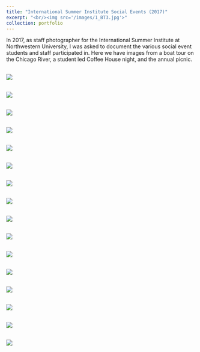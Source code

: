```yaml
---
title: "International Summer Institute Social Events (2017)"
excerpt: "<br/><img src='/images/1_BT3.jpg'>"
collection: portfolio
---
```


In 2017, as staff photographer for the International Summer Institute at Northwestern University,  I was asked to document the various social event students and staff participated in. Here we have images from a boat tour on the Chicago River, a student led Coffee House night, and the annual picnic. 

<br/><img src='/images/1_BT3.jpg'>

<br/><img src='/images/2_BT4.jpg'>

<br/><img src='/images/3_BT5.jpg'>

<br/><img src='/images/4_BT6.jpg'>

<br/><img src='/images/A_CH5.jpg'>

<br/><img src='/images/B_CH4.jpg'>

<br/><img src='/images/C_CH6.jpg'>

<br/><img src='/images/D_CH3.jpg'>

<br/><img src='/images/F_CH1.jpg'>

<br/><img src='/images/G_CH2.jpg'>

<br/><img src='/images/P1.jpg'>

<br/><img src='/images/P2.jpg'>

<br/><img src='/images/P5.jpg'>

<br/><img src='/images/P9.jpg'>

<br/><img src='/images/P12.jpg'>

<br/><img src='/images/P14.jpg'>